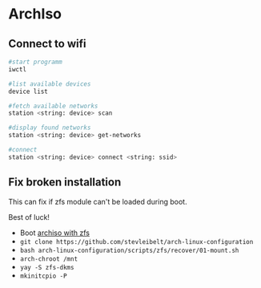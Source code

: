# ArchIso

## Connect to wifi

```bash
#start programm
iwctl

#list available devices
device list

#fetch available networks
station <string: device> scan

#display found networks
station <string: device> get-networks

#connect
station <string: device> connect <string: ssid>
```

## Fix broken installation

This can fix if zfs module can't be loaded during boot.

Best of luck!

* Boot [archiso with zfs](https://archzfs.leibelt.de/)
* `git clone https://github.com/stevleibelt/arch-linux-configuration`
* `bash arch-linux-configuration/scripts/zfs/recover/01-mount.sh`
* `arch-chroot /mnt`
* `yay -S zfs-dkms`
* `mkinitcpio -P`

